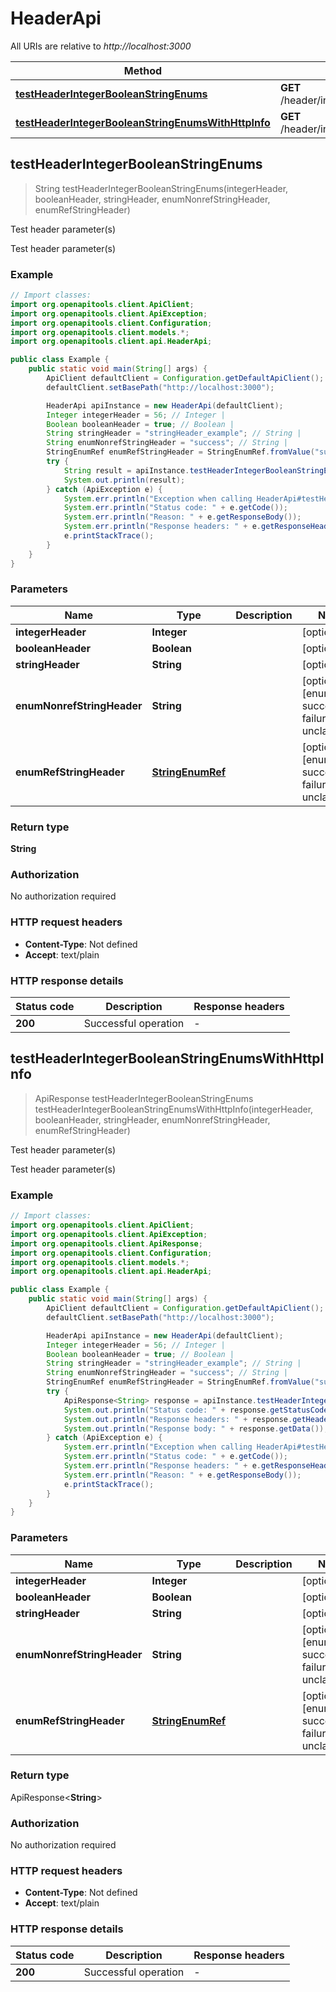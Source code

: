 # HeaderApi

All URIs are relative to *http://localhost:3000*

| Method | HTTP request | Description |
|------------- | ------------- | -------------|
| [**testHeaderIntegerBooleanStringEnums**](HeaderApi.md#testHeaderIntegerBooleanStringEnums) | **GET** /header/integer/boolean/string/enums | Test header parameter(s) |
| [**testHeaderIntegerBooleanStringEnumsWithHttpInfo**](HeaderApi.md#testHeaderIntegerBooleanStringEnumsWithHttpInfo) | **GET** /header/integer/boolean/string/enums | Test header parameter(s) |



## testHeaderIntegerBooleanStringEnums

> String testHeaderIntegerBooleanStringEnums(integerHeader, booleanHeader, stringHeader, enumNonrefStringHeader, enumRefStringHeader)

Test header parameter(s)

Test header parameter(s)

### Example

```java
// Import classes:
import org.openapitools.client.ApiClient;
import org.openapitools.client.ApiException;
import org.openapitools.client.Configuration;
import org.openapitools.client.models.*;
import org.openapitools.client.api.HeaderApi;

public class Example {
    public static void main(String[] args) {
        ApiClient defaultClient = Configuration.getDefaultApiClient();
        defaultClient.setBasePath("http://localhost:3000");

        HeaderApi apiInstance = new HeaderApi(defaultClient);
        Integer integerHeader = 56; // Integer | 
        Boolean booleanHeader = true; // Boolean | 
        String stringHeader = "stringHeader_example"; // String | 
        String enumNonrefStringHeader = "success"; // String | 
        StringEnumRef enumRefStringHeader = StringEnumRef.fromValue("success"); // StringEnumRef | 
        try {
            String result = apiInstance.testHeaderIntegerBooleanStringEnums(integerHeader, booleanHeader, stringHeader, enumNonrefStringHeader, enumRefStringHeader);
            System.out.println(result);
        } catch (ApiException e) {
            System.err.println("Exception when calling HeaderApi#testHeaderIntegerBooleanStringEnums");
            System.err.println("Status code: " + e.getCode());
            System.err.println("Reason: " + e.getResponseBody());
            System.err.println("Response headers: " + e.getResponseHeaders());
            e.printStackTrace();
        }
    }
}
```

### Parameters


| Name | Type | Description  | Notes |
|------------- | ------------- | ------------- | -------------|
| **integerHeader** | **Integer**|  | [optional] |
| **booleanHeader** | **Boolean**|  | [optional] |
| **stringHeader** | **String**|  | [optional] |
| **enumNonrefStringHeader** | **String**|  | [optional] [enum: success, failure, unclassified] |
| **enumRefStringHeader** | [**StringEnumRef**](.md)|  | [optional] [enum: success, failure, unclassified] |

### Return type

**String**


### Authorization

No authorization required

### HTTP request headers

- **Content-Type**: Not defined
- **Accept**: text/plain

### HTTP response details
| Status code | Description | Response headers |
|-------------|-------------|------------------|
| **200** | Successful operation |  -  |

## testHeaderIntegerBooleanStringEnumsWithHttpInfo

> ApiResponse<String> testHeaderIntegerBooleanStringEnums testHeaderIntegerBooleanStringEnumsWithHttpInfo(integerHeader, booleanHeader, stringHeader, enumNonrefStringHeader, enumRefStringHeader)

Test header parameter(s)

Test header parameter(s)

### Example

```java
// Import classes:
import org.openapitools.client.ApiClient;
import org.openapitools.client.ApiException;
import org.openapitools.client.ApiResponse;
import org.openapitools.client.Configuration;
import org.openapitools.client.models.*;
import org.openapitools.client.api.HeaderApi;

public class Example {
    public static void main(String[] args) {
        ApiClient defaultClient = Configuration.getDefaultApiClient();
        defaultClient.setBasePath("http://localhost:3000");

        HeaderApi apiInstance = new HeaderApi(defaultClient);
        Integer integerHeader = 56; // Integer | 
        Boolean booleanHeader = true; // Boolean | 
        String stringHeader = "stringHeader_example"; // String | 
        String enumNonrefStringHeader = "success"; // String | 
        StringEnumRef enumRefStringHeader = StringEnumRef.fromValue("success"); // StringEnumRef | 
        try {
            ApiResponse<String> response = apiInstance.testHeaderIntegerBooleanStringEnumsWithHttpInfo(integerHeader, booleanHeader, stringHeader, enumNonrefStringHeader, enumRefStringHeader);
            System.out.println("Status code: " + response.getStatusCode());
            System.out.println("Response headers: " + response.getHeaders());
            System.out.println("Response body: " + response.getData());
        } catch (ApiException e) {
            System.err.println("Exception when calling HeaderApi#testHeaderIntegerBooleanStringEnums");
            System.err.println("Status code: " + e.getCode());
            System.err.println("Response headers: " + e.getResponseHeaders());
            System.err.println("Reason: " + e.getResponseBody());
            e.printStackTrace();
        }
    }
}
```

### Parameters


| Name | Type | Description  | Notes |
|------------- | ------------- | ------------- | -------------|
| **integerHeader** | **Integer**|  | [optional] |
| **booleanHeader** | **Boolean**|  | [optional] |
| **stringHeader** | **String**|  | [optional] |
| **enumNonrefStringHeader** | **String**|  | [optional] [enum: success, failure, unclassified] |
| **enumRefStringHeader** | [**StringEnumRef**](.md)|  | [optional] [enum: success, failure, unclassified] |

### Return type

ApiResponse<**String**>


### Authorization

No authorization required

### HTTP request headers

- **Content-Type**: Not defined
- **Accept**: text/plain

### HTTP response details
| Status code | Description | Response headers |
|-------------|-------------|------------------|
| **200** | Successful operation |  -  |

